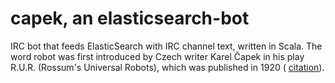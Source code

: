 capek, an elasticsearch-bot
=================

IRC bot that feeds ElasticSearch with IRC channel text, written in Scala. The word robot was first introduced by Czech writer Karel Čapek in his play R.U.R. (Rossum's Universal Robots), which was published in 1920 ( [citation](http://en.wikipedia.org/wiki/Robotics)).
